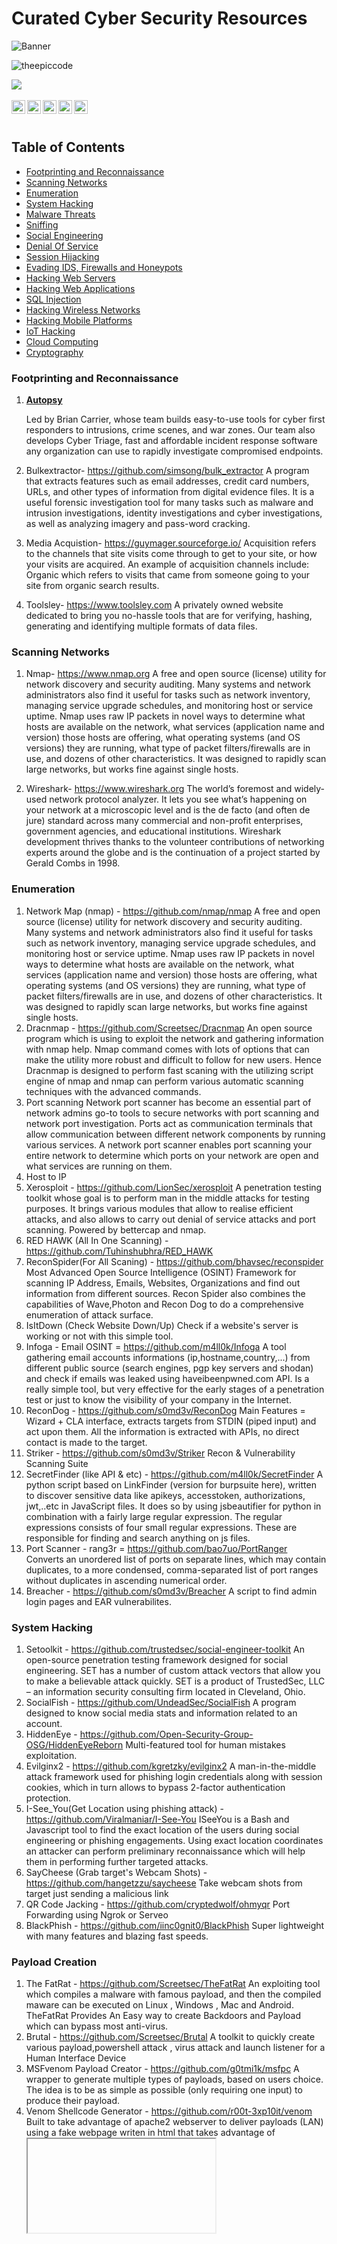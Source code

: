 # Curated Cyber Security Resources

![Banner](https://github.com/theepiccode/Curated-CyberSec-Resources/blob/main/Banner.png)
<p align="left"> <img src="https://komarev.com/ghpvc/?username=theepiccode&label=Views&color=blue&style=plastic" alt="theepiccode" /> </p>
<a href = "https://invite.theepiccode.com" align = "left">
<img src = "https://img.shields.io/badge/Discord-Join%20the%20Server-blue" /> 
</a>
<br>
<br>
<a href="https://twitter.com/theepiccode1">
  <img align="left" alt="theepiccode's Twitter" width="22px" src="https://cdn.jsdelivr.net/npm/simple-icons@v3/icons/twitter.svg" />
</a>
<a href="https://www.linkedin.com/company/theepiccode/">
  <img align="left" alt="theepiccode's Linkedin" width="22px" src="https://cdn.jsdelivr.net/npm/simple-icons@v3/icons/linkedin.svg" />
</a>
<a href="https://github.com/theepiccode">
  <img align="left" alt="theepiccode's Github" width="22px" src="https://cdn.jsdelivr.net/npm/simple-icons@v3/icons/github.svg" />
</a>
<a href="https://www.instagram.com/theepiccode/">
  <img align="left" alt="theepiccode's Instagram" width="22px" src="https://cdn.jsdelivr.net/npm/simple-icons@v3/icons/instagram.svg" />
</a>
<a href="https://www.youtube.com/theepiccode">
  <img align="left" alt="theepiccode's Youtube" width="22px" src="https://cdn.jsdelivr.net/npm/simple-icons@v3/icons/youtube.svg" />
</a>
<br>
<br>

## Table of Contents
- [Footprinting and Reconnaissance](#Footprinting-Reconnaissance)
- [Scanning Networks](#Scanning-Networks)
- [Enumeration](#Enumeration)
- [System Hacking](#System-Hacking)
- [Malware Threats](#Malware-Threats)
- [Sniffing](#Sniffing)
- [Social Engineering](#Social-Engineering)
- [Denial Of Service](#Denial-Of-Service)
- [Session Hijacking](#Session-Hijacking)
- [Evading IDS, Firewalls and Honeypots](#Evading-IDS)
- [Hacking Web Servers](#Hacking-Web-Servers)
- [Hacking Web Applications](#Hacking-Web-Applications)
- [SQL Injection](#SQL-Injection)
- [Hacking Wireless Networks](#Hacking-Wireless-Networks)
- [Hacking Mobile Platforms](#Hacking-Mobile-Platforms)
- [IoT Hacking](#IoT-Hacking)
- [Cloud Computing](#Cloud-Computing)
- [Cryptography](#Cryptography)

### Footprinting and Reconnaissance
1. [**Autopsy**](https://www.autopsy.com)

   Led by Brian Carrier, whose team builds easy-to-use tools for cyber first responders to intrusions, crime scenes, and war zones. Our team also develops Cyber Triage, fast and affordable incident response software any organization can use to rapidly investigate compromised endpoints.

2. Bulkextractor- https://github.com/simsong/bulk_extractor
    A program that extracts features such as email addresses, credit card numbers, URLs, and other types of information from digital evidence files. It is a useful forensic investigation tool for many tasks such as malware and intrusion investigations, identity investigations and cyber investigations, as well as analyzing imagery and pass-word cracking. 

3. Media Acquistion- https://guymager.sourceforge.io/
   Acquisition refers to the channels that site visits come through to get to your site, or how your visits are acquired. An example of acquisition channels include:
  Organic which refers to visits that came from someone going to your site from organic search results.

4. Toolsley- https://www.toolsley.com
    A privately owned website dedicated to bring you no-hassle tools that are for verifying, hashing, generating and identifying multiple formats of data files.
### Scanning Networks
1. Nmap- https://www.nmap.org
    A free and open source (license) utility for network discovery and security auditing. Many systems and network administrators also find it useful for tasks such as network inventory, managing service upgrade schedules, and monitoring host or service uptime. Nmap uses raw IP packets in novel ways to determine what hosts are available on the network, what services (application name and version) those hosts are offering, what operating systems (and OS versions) they are running, what type of packet filters/firewalls are in use, and dozens of other characteristics. It was designed to rapidly scan large networks, but works fine against single hosts. 

2. Wireshark- https://www.wireshark.org
    The world’s foremost and widely-used network protocol analyzer. It lets you see what’s happening on your network at a microscopic level and is the de facto (and often de jure) standard across many commercial and non-profit enterprises, government agencies, and educational institutions. Wireshark development thrives thanks to the volunteer contributions of networking experts around the globe and is the continuation of a project started by Gerald Combs in 1998.
### Enumeration
1. Network Map (nmap) - https://github.com/nmap/nmap
   A free and open source (license) utility for network discovery and security auditing. Many systems and network administrators also find it useful for tasks such as network inventory, managing service upgrade schedules, and monitoring host or service uptime. Nmap uses raw IP packets in novel ways to determine what hosts are available on the network, what services (application name and version) those hosts are offering, what operating systems (and OS versions) they are running, what type of packet filters/firewalls are in use, and dozens of other characteristics. It was designed to rapidly scan large networks, but works fine against single hosts.
2. Dracnmap - https://github.com/Screetsec/Dracnmap
   An open source program which is using to exploit the network and gathering information with nmap help. Nmap command comes with lots of options that can make the utility more robust and difficult to follow for new users. Hence Dracnmap is designed to perform fast scaning with the utilizing script engine of nmap and nmap can perform various automatic scanning techniques with the advanced commands.
3. Port scanning
   Network port scanner has become an essential part of network admins go-to tools to secure networks with port scanning and network port investigation. Ports act as communication terminals that allow communication between different network components by running various services. A network port scanner enables port scanning your entire network to determine which ports on your network are open and what services are running on them. 
4. Host to IP 
5. Xerosploit - https://github.com/LionSec/xerosploit
   A penetration testing toolkit whose goal is to perform man in the middle attacks for testing purposes. It brings various modules that allow to realise efficient attacks, and also allows to carry out denial of service attacks and port scanning. Powered by bettercap and nmap.
6. RED HAWK (All In One Scanning) - https://github.com/Tuhinshubhra/RED_HAWK
7. ReconSpider(For All Scaning) - https://github.com/bhavsec/reconspider
   Most Advanced Open Source Intelligence (OSINT) Framework for scanning IP Address, Emails, Websites, Organizations and find out information from different sources.
   Recon Spider also combines the capabilities of Wave,Photon and Recon Dog to do a comprehensive enumeration of attack surface.
8. IsItDown (Check Website Down/Up) 
   Check if a website's server is working or not with this simple tool.
9. Infoga - Email OSINT = https://github.com/m4ll0k/Infoga
   A tool gathering email accounts informations (ip,hostname,country,...) from different public source (search engines, pgp key servers and shodan) and check if emails was leaked using haveibeenpwned.com API. Is a really simple tool, but very effective for the early stages of a penetration test or just to know the visibility of your company in the Internet.
10. ReconDog - https://github.com/s0md3v/ReconDog
    Main Features = Wizard + CLA interface, extracts targets from STDIN (piped input) and act upon them. All the information is extracted with APIs, no direct contact is made to the target. 
11. Striker - https://github.com/s0md3v/Striker
    Recon & Vulnerability Scanning Suite
12. SecretFinder (like API & etc) - https://github.com/m4ll0k/SecretFinder
    A python script based on LinkFinder (version for burpsuite here), written to discover sensitive data like apikeys, accesstoken, authorizations, jwt,..etc in JavaScript files. It does so by using jsbeautifier for python in combination with a fairly large regular expression. The regular expressions consists of four small regular expressions. These are responsible for finding and search anything on js files.    
13. Port Scanner - rang3r = https://github.com/bao7uo/PortRanger
    Converts an unordered list of ports on separate lines, which may contain duplicates, to a more condensed, comma-separated list of port ranges without duplicates in ascending numerical order.
15. Breacher - https://github.com/s0md3v/Breacher
    A script to find admin login pages and EAR vulnerabilites.
### System Hacking
1. Setoolkit - https://github.com/trustedsec/social-engineer-toolkit
  An open-source penetration testing framework designed for social engineering. SET has a number of custom attack vectors that allow you to make a believable attack quickly. SET is a product of TrustedSec, LLC – an information security consulting firm located in Cleveland, Ohio.
2. SocialFish - https://github.com/UndeadSec/SocialFish
   A program designed to know social media stats and information related to an account.
3. HiddenEye - https://github.com/Open-Security-Group-OSG/HiddenEyeReborn
   Multi-featured tool for human mistakes exploitation.
4. Evilginx2 - https://github.com/kgretzky/evilginx2
   A man-in-the-middle attack framework used for phishing login credentials along with session cookies, which in turn allows to bypass 2-factor authentication protection.
5. I-See_You(Get Location using phishing attack) - https://github.com/Viralmaniar/I-See-You
   ISeeYou is a Bash and Javascript tool to find the exact location of the users during social engineering or phishing engagements. Using exact location coordinates an attacker can perform preliminary reconnaissance which will help them in performing further targeted attacks.
6. SayCheese (Grab target's Webcam Shots) - https://github.com/hangetzzu/saycheese
   Take webcam shots from target just sending a malicious link
7. QR Code Jacking - https://github.com/cryptedwolf/ohmyqr
   Port Forwarding using Ngrok or Serveo
8. BlackPhish - https://github.com/iinc0gnit0/BlackPhish
   Super lightweight with many features and blazing fast speeds.
### Payload Creation
1. The FatRat - https://github.com/Screetsec/TheFatRat
   An exploiting tool which compiles a malware with famous payload, and then the compiled maware can be executed on Linux , Windows , Mac and Android. TheFatRat Provides An Easy way to create Backdoors and Payload which can bypass most anti-virus.
2. Brutal - https://github.com/Screetsec/Brutal
   A toolkit to quickly create various payload,powershell attack , virus attack and launch listener for a Human Interface Device
3. MSFvenom Payload Creator - https://github.com/g0tmi1k/msfpc
   A wrapper to generate multiple types of payloads, based on users choice. The idea is to be as simple as possible (only requiring one input) to produce their payload.
4. Venom Shellcode Generator -  https://github.com/r00t-3xp10it/venom
   Built to take advantage of apache2 webserver to deliver payloads (LAN)
   using a fake webpage writen in html that takes advantage of <iframe> <meta-http-equiv> or <form> tags to
   be hable to trigger payload downloads, the user just needs to send the link provided to target host.
5. Spycam - https://github.com/thelinuxchoice/spycam
   Another tool for spying through the victim's camera, for capturing pictures and videos. 
6. Mob-Droid - https://github.com/kinghacker0/Mob-Droid
   Helps you to generate metasploit payloads in easy way without typing long commands and save your time.
7. Enigma -  https://github.com/UndeadSec/Enigma
   Multiplatform payload dropper.
### Sniffing
1. OpenVAS - https://www.openvas.org/
   A full-featured vulnerability scanner. Its capabilities include unauthenticated testing, authenticated testing, various high level and low level Internet and industrial protocols, performance tuning for large-scale scans and a powerful internal programming language to implement any type of vulnerability test.
2. Nikto - https://cirt.net/Nikto2
   An Open Source (GPL) web server scanner which performs comprehensive tests against web servers for multiple items, including over 6700 potentially dangerous files/programs, checks for outdated versions of over 1250 servers, and version specific problems on over 270 servers.
3. Wapiti - https://wapiti.sourceforge.io/
   Allows you to audit the security of your websites or web applications. It performs "black-box" scans (it does not study the source code) of the web application by crawling the webpages of the deployed webapp, looking for scripts and forms where it can inject data. Once it gets the list of URLs, forms and their inputs, Wapiti acts like a fuzzer, injecting payloads to see if a script is vulnerable.
4. Metasploit - https://www.metasploit.com/
   Knowledge is power, especially when it’s shared. A collaboration between the open source community and Rapid7, Metasploit helps security teams do more than just verify vulnerabilities, manage security assessments, and improve security awareness; it empowers and arms defenders to always stay one step (or two) ahead of the game.
5. Maltego - https://www.maltego.com/
   An open source intelligence (OSINT) and graphical link analysis tool for gathering and connecting information for investigative tasks.
6. Canvas - https://www.immunityinc.com/products/canvas/
   Makes available hundreds of exploits, an automated exploitation system, and a comprehensive, reliable exploit development framework to penetration testers and security professionals worldwide. 
7. Sn1per - https://github.com/1N3/Sn1per
   An automated scanner that can be used during a penetration test to enumerate and scan for vulnerabilities. Sn1per Professional is Xero Security's premium reporting addon for Professional Penetration Testers, Bug Bounty Researchers and Corporate Security teams to manage large environments and pentest scopes.
8. Lazyrecon - https://github.com/nahamsec/lazyrecon
   A script written in Bash, it is intended to automate some tedious tasks of reconnaissance and information gathering. This tool allows you to gather some information that should help you identify what to do next and where to look.
9. Osmedeus - https://github.com/j3ssie/Osmedeus
   Allows you automated run the collection of awesome tools to reconnaissance and vulnerability scanning against the target.
10. Reconness - https://github.com/reconness/reconness
    With ReconNess you can put all your learning effort only on how to exploit the targets using one specific kind of vulnerability for example and at the same time you are sure that your #recon is good and organized.
11. IronWASP - https://resources.infosecinstitute.com/ironwasp-part-1-2/
    An open source tool used for web application vulnerability testing. It is designed in such a way that users having the right knowledge can create their own scanners using this as a framework. IronWASP is built using Python and Ruby and users having knowledge of them would be able to make full use of the platform. However, IronWASP provides with a lot of features are simple to understand.
    

### Social Engineering
1. Awesome Social Engineering - https://github.com/v2-dev/awesome-social-engineering
   A curated list of awesome social engineering resources, inspired by the awesome-* trend on GitHub.

### Denial Of Service
1. SlowLoris 
   An HTTP Denial of Service attack that affects threaded servers.
2. Asyncrone | Multifunction SYN Flood DDoS Weapon - https://github.com/fatihsnsy/aSYNcrone 
   A C language based, mulltifunction SYN Flood DDoS Weapon. Disable the destination system by sending a SYN packet intensively to the destination.
3. UFOnet - https://github.com/epsylon/ufonet
  A free software, P2P and cryptographic -disruptive toolkit- that allows to perform DoS and DDoS attacks; on the Layer 7 (APP/HTTP) through the exploitation of Open Redirect vectors on third-party websites to act as a botnet and on the Layer3 (Network) abusing the protocol.
4. GoldenEye - https://github.com/jseidl/GoldenEye
   GoldenEye is an HTTP DoS Test Tool.
### Session Hijacking
1. Debinject - https://github.com/UndeadSec/Debinject
   Inject malicious code into .debs
2. Pixload - https://github.com/chinarulezzz/pixload
   Set of tools for hiding backdoors creating/injecting payload into images.

### Evading IDS, Firewalls and Honeypots
1. Bluetooth Honeypot- https://github.com/andrewmichaelsmith/bluepot 
   A Bluetooth Honeypot written in Java, it runs on Linux. The system also allows monitoring of attacks via a graphical user interface that provides graphs, lists, a dashboard and further detailed analysis from log files.
2. Kippo - https://github.com/desaster/kippo
   Kippo is a medium interaction SSH honeypot designed to log brute force attacks and, most importantly, the entire shell interaction performed by the attacker.
3. MushMush - http://mushmush.org/
   A non-profit organization registered in Sankt Pölten, Austria. The foundation is dedicated to the advancement and development of open source software.
4. Formidable Honeypot - https://es.wordpress.org/plugins/formidable-honeypot/
   The «honeypot» technique for SPAM protection is invisible to humans, and tricks robots into filling out an invisible form field. Then, if that invisible field has been filled, the form cannot be submitted. Easy, non-instrusive SPAM protection.
5. Elastic Honey - https://github.com/jordan-wright/elastichoney
   A Simple Elasticsearch Honeypot
6. Honey Thing - https://github.com/omererdem/honeything
   A honeypot for Internet of TR-069 things. It's designed to act as completely a modem/router that has RomPager embedded web server and supports TR-069 (CWMP) protocol.
### Hacking Web Servers

### Hacking Web Applications
1. Awesome Web Hacking - https://github.com/infoslack/awesome-web-hacking
   A collection of tools used for SQL Injections and hacking websites.
### SQL Injection
1. Sqlmap tool - https://github.com/sqlmapproject/sqlmap
   An open source penetration testing tool that automates the process of detecting and exploiting SQL injection flaws and taking over of database servers.
2. NoSqlMap - https://github.com/codingo/NoSQLMap
   An open source Python tool designed to audit for as well as automate injection attacks and exploit default configuration weaknesses in NoSQL databases and web applications using NoSQL in order to disclose or clone data from the database.
3. Damn Small SQLi Scanner - https://github.com/stamparm/DSSS
   A fully functional SQL injection vulnerability scanner (supporting GET and POST parameters) written in under 100 lines of code.
4. Explo - https://github.com/telekom-security/explo
   A simple tool to describe web security issues in a human and machine readable format. By defining a request/condition workflow, explo is able to exploit security issues without the need of writing a script. This allows to share complex vulnerabilities in a simple readable and executable format.
5. Blisqy - Exploit Time-based blind-SQL injection - https://github.com/JohnTroony/Blisqy
   A tool to aid Web Security researchers to find Time-based Blind SQL injection on HTTP Headers and also exploitation of the same vulnerability.
6. Leviathan - Wide Range Mass Audit Toolkit - https://github.com/utkusen/leviathan
   A mass audit toolkit which has wide range service discovery, brute force, SQL injection detection and running custom exploit capabilities. It consists open source tools such masscan, ncrack, dsss and gives you the flexibility of using them with a combination.
7. SQLScan - https://github.com/Cvar1984/sqlscan
   Quick web scanner for find an sql inject point on a website.
   
### Hacking Wireless Networks
1. WiFi-Pumpkin https://github.com/P0cL4bs/wifipumpkin3
   A powerful framework for rogue access point attack, written in Python, that allow and offer to security researchers, red teamers and reverse engineers to mount a wireless network to conduct a man-in-the-middle attack.
2. pixiewps - https://github.com/wiire-a/pixiewps
   A tool written in C used to bruteforce offline the WPS PIN exploiting the low or non-existing entropy of some software implementations, the so-called "pixie-dust attack" discovered by Dominique Bongard in summer 2014. It is meant for educational purposes only.
3. Bluetooth Honeypot GUI Framework - https://github.com/andrewmichaelsmith/bluepot
   The system allows monitoring of attacks via a graphical user interface that provides graphs, lists, a dashboard and further detailed analysis from log files.
4. Fluxion - https://github.com/thehackingsage/Fluxion
   It is a remake by Mr. SAGE with less bugs and more functionality. It's compatible with the latest release of Kali (rolling). 
5. Wifiphisher - https://github.com/wifiphisher/wifiphisher
   A rogue Access Point framework for conducting red team engagements or Wi-Fi security testing. Using Wifiphisher, penetration testers can easily achieve a man-in-the-middle position against wireless clients by performing targeted Wi-Fi association attacks.
6. Wifite - https://github.com/derv82/wifite2
   Designed to use all known methods for retrieving the password of a wireless access point (router). 
7. EvilTwin - https://github.com/Z4nzu/fakeap
   A script to perform Evil Twin Attack, by getting credentials using a Fake page and Fake Access Point
8. Fastssh - https://github.com/Z4nzu/fastssh
   A Shell Script to perform multi-threaded scan and brute force attack against SSH protocol using the most commonly credentials.

### Hacking Mobile Platforms
1. Keydroid - https://github.com/F4dl0/keydroid
   Android Keylogger + Reverse Shell.
2. MySMS - https://github.com/papusingh2sms/mysms
   Script that generates an Android App to hack SMS through WAN
3. Lockphish (Grab target LOCK PIN) - https://github.com/JasonJerry/lockphish
   The first tool (05/13/2020) for phishing attacks on the lock screen, designed to grab Windows credentials, Android PIN and iPhone Passcode using a https link.
4. DroidCam (Capture Image) - https://github.com/kinghacker0/WishFish
   Using WishFish tool you can generate different phishing links of wishing or custom sites which can grab victim's front camera pictures and also gives you information about target's IP Address. 
5. EvilApp (Hijack Session) - https://github.com/Ro9ueAdmin/EvilApp
   Script to generate Android App that can hijack autenticated sessions in cookies.
6. HatCloud(Bypass CloudFlare for IP) - https://github.com/HatBashBR/HatCloud
   It makes bypass in CloudFlare for discover real IP. This can be useful if you need test your server and website. Testing your protection against Ddos (Denial of Service) or Dos. CloudFlare is services and distributed domain name server services, sitting between the visitor and the Cloudflare user's hosting provider, acting as a reverse proxy for websites. Your network protects, speeds up and improves availability for a website or the mobile application with a DNS change.
### IoT Hacking
1. Vehicle Security - https://github.com/jaredthecoder/awesome-vehicle-security
  A curated list of awesome resources, books, hardware, software, applications, people to follow, and more cool stuff about vehicle security, car hacking, and tinkering with the functionality of your car.
  
### Cloud Computing

### Cryptography
1. Awesome Cryptography - https://github.com/sobolevn/awesome-cryptography
   A curated list of cryptography resources and links.
